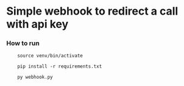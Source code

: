 # Simple webhook to redirect a call with api key

### How to run

```
    source venv/bin/activate
    
    pip install -r requirements.txt

    py webhook.py
```